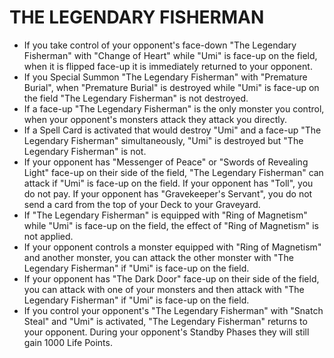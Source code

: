 # THE LEGENDARY FISHERMAN

*   If you take control of your opponent's face-down "The Legendary Fisherman" with "Change of Heart" while "Umi" is face-up on the field, when it is flipped face-up it is immediately returned to your opponent.
*   If you Special Summon "The Legendary Fisherman" with "Premature Burial", when "Premature Burial" is destroyed while "Umi" is face-up on the field "The Legendary Fisherman" is not destroyed.
*   If a face-up "The Legendary Fisherman" is the only monster you control, when your opponent's monsters attack they attack you directly.
*   If a Spell Card is activated that would destroy "Umi" and a face-up "The Legendary Fisherman" simultaneously, "Umi" is destroyed but "The Legendary Fisherman" is not.
*   If your opponent has "Messenger of Peace" or "Swords of Revealing Light" face-up on their side of the field, "The Legendary Fisherman" can attack if "Umi" is face-up on the field. If your opponent has "Toll", you do not pay. If your opponent has "Gravekeeper's Servant", you do not send a card from the top of your Deck to your Graveyard.
*   If "The Legendary Fisherman" is equipped with "Ring of Magnetism" while "Umi" is face-up on the field, the effect of "Ring of Magnetism" is not applied.
*   If your opponent controls a monster equipped with "Ring of Magnetism" and another monster, you can attack the other monster with "The Legendary Fisherman" if "Umi" is face-up on the field.
*   If your opponent has "The Dark Door" face-up on their side of the field, you can attack with one of your monsters and then attack with "The Legendary Fisherman" if "Umi" is face-up on the field.
*   If you control your opponent's "The Legendary Fisherman" with "Snatch Steal" and "Umi" is activated, "The Legendary Fisherman" returns to your opponent. During your opponent's Standby Phases they will still gain 1000 Life Points.

